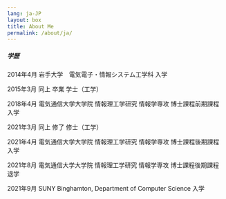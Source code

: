 ```yaml
---
lang: ja-JP
layout: box
title: About Me
permalink: /about/ja/
---
```


##### 学歴
2014年4月 岩手大学　電気電子・情報システム工学科 入学

2015年3月 同上 卒業 学士（工学）

2018年4月 電気通信大学大学院 情報理工学研究 情報学専攻 博士課程前期課程 入学

2021年3月 同上 修了 修士（工学）

2021年4月 電気通信大学大学院 情報理工学研究 情報学専攻 博士課程後期課程 入学

2021年8月 電気通信大学大学院 情報理工学研究 情報学専攻 博士課程後期課程 退学

2021年9月 SUNY Binghamton, Department of Computer Science 入学